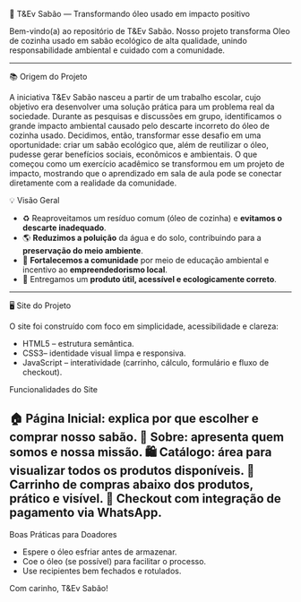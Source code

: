 🌿 T\&Ev Sabão — Transformando óleo usado em impacto positivo

Bem-vindo(a) ao repositório de T&Ev Sabão. Nosso projeto transforma Oleo de cozinha usado em sabão ecológico de alta qualidade, unindo responsabilidade ambiental e cuidado com a comunidade.

---

📚 Origem do Projeto

A iniciativa T&Ev Sabão nasceu a partir de um trabalho escolar, cujo objetivo era desenvolver uma solução prática para um problema real da sociedade. Durante as pesquisas e discussões em grupo, identificamos o grande impacto ambiental causado pelo descarte incorreto do óleo de cozinha usado.
Decidimos, então, transformar esse desafio em uma oportunidade: criar um sabão ecológico que, além de reutilizar o óleo, pudesse gerar benefícios sociais, econômicos e ambientais.
O que começou como um exercício acadêmico se transformou em um projeto de impacto, mostrando que o aprendizado em sala de aula pode se conectar diretamente com a realidade da comunidade.

💡 Visão Geral

* ♻️ Reaproveitamos um resíduo comum (óleo de cozinha) e **evitamos o descarte inadequado**.
* 🌎 **Reduzimos a poluição** da água e do solo, contribuindo para a **preservação do meio ambiente**.
* 👥 **Fortalecemos a comunidade** por meio de educação ambiental e incentivo ao **empreendedorismo local**.
* 💚 Entregamos um **produto útil, acessível e ecologicamente correto**.

---

🖥️ Site do Projeto

O site foi construído com foco em simplicidade, acessibilidade e clareza:

* HTML5 – estrutura semântica.
* CSS3– identidade visual limpa e responsiva.
* JavaScript – interatividade (carrinho, cálculo, formulário e fluxo de checkout).

Funcionalidades do Site

🏠 Página Inicial: explica por que escolher e comprar nosso sabão.
📖 Sobre: apresenta quem somos e nossa missão.
🛍️ Catálogo: área para visualizar todos os produtos disponíveis.
🛒 Carrinho de compras abaixo dos produtos, prático e visível.
🔐 Checkout com integração de pagamento via WhatsApp.
---

Boas Práticas para Doadores

* Espere o óleo esfriar antes de armazenar.
* Coe o óleo (se possível) para facilitar o processo.
* Use recipientes bem fechados e rotulados.

Com carinho, T&Ev Sabão!
